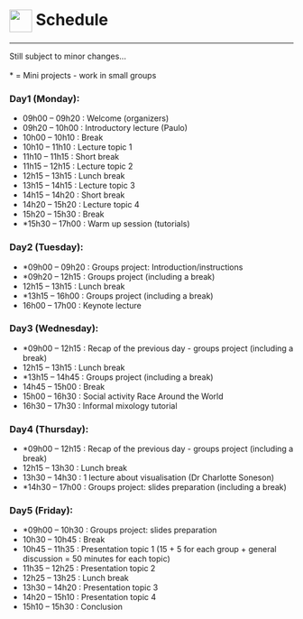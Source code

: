 # <img border="0" src="https://www.svgrepo.com/show/158264/schedule.svg" width="40" height="40" style="vertical-align:middle;"> Schedule

***
Still subject to minor changes...
<br/><br/>
\* = Mini projects - work in small groups
<br/>

### Day1 (Monday):
* 09h00 – 09h20 : Welcome (organizers)
* 09h20 – 10h00 : Introductory lecture (Paulo)
* 10h00 – 10h10 : Break
* 10h10 – 11h10 : Lecture topic 1
* 11h10 – 11h15 : Short break
* 11h15 – 12h15 : Lecture topic 2
* 12h15 – 13h15 : Lunch break
* 13h15 – 14h15 : Lecture topic 3
* 14h15 – 14h20 : Short break
* 14h20 – 15h20 : Lecture topic 4
* 15h20 – 15h30 : Break
* *15h30 – 17h00 : Warm up session (tutorials)


### Day2 (Tuesday):
* *09h00 – 09h20 : Groups project: Introduction/instructions
* *09h20 – 12h15 : Groups project (including a break)
* 12h15 – 13h15 : Lunch break
* *13h15 – 16h00 : Groups project (including a break)
* 16h00 – 17h00 : Keynote lecture


### Day3 (Wednesday):
* *09h00 – 12h15 : Recap of the previous day - groups project (including a break)
* 12h15 – 13h15 : Lunch break
* *13h15 – 14h45 : Groups project (including a break)
* 14h45 – 15h00 : Break
* 15h00 – 16h30 : Social activity Race Around the World
* 16h30 – 17h30 : Informal mixology tutorial 


### Day4 (Thursday):
* *09h00 – 12h15 : Recap of the previous day - groups project (including a break)
* 12h15 – 13h30 : Lunch break
* 13h30 – 14h30 : 1 lecture about visualisation (Dr Charlotte Soneson)
* *14h30 – 17h00 : Groups project: slides preparation (including a break)


### Day5 (Friday):
* *09h00 – 10h30 : Groups project: slides preparation
* 10h30 – 10h45 : Break
* 10h45 – 11h35 : Presentation topic 1 (15 + 5 for each group + general discussion = 50 minutes for each topic)
* 11h35 – 12h25 : Presentation topic 2
* 12h25 – 13h25 : Lunch break
* 13h30 – 14h20 : Presentation topic 3
* 14h20 – 15h10 : Presentation topic 4
* 15h10 – 15h30 : Conclusion

